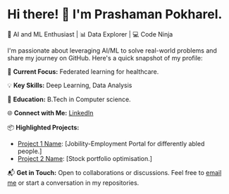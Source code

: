 # Hi there! 👋 I'm Prashaman Pokharel.

🧠 AI and ML Enthusiast | 📊 Data Explorer | 💻 Code Ninja

I'm passionate about leveraging AI/ML to solve real-world problems and share my journey on GitHub. Here's a quick snapshot of my profile:

🚀 **Current Focus:** Federated learning for healthcare.

💡 **Key Skills:** Deep Learning, Data Analysis

🔬 **Education:** B.Tech in Computer science.

🌐 **Connect with Me:** [LinkedIn](https://www.linkedin.com/in/prashaman-pokharel-491bb7214/)

📦 **Highlighted Projects:** 

- [Project 1 Name](link-to-project-1): [Jobility-Employment Portal for differently abled people.]
- [Project 2 Name](https://github.com/PrashamanP/Stock-Portfolio-optimization/blob/main/fin-analysis-portfolio-allocation-optimization.ipynb): [Stock portfolio optimisation.]



📬 **Get in Touch:** Open to collaborations or discussions. Feel free to [email me](mailto:prashamanpokharel15@gmail.com) or start a conversation in my repositories.



